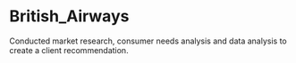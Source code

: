 # British_Airways
Conducted market research, consumer needs analysis and data analysis to create a client recommendation.
